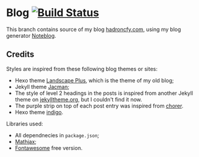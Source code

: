 # Blog [![Build Status](https://travis-ci.org/Hadron67/Hadron67.github.io.svg?branch=source)](https://travis-ci.org/Hadron67/Hadron67.github.io)

This branch contains source of my blog [hadroncfy.com](https://hadroncfy.com), using my blog generator [Noteblog](https://github.com/Hadron67/Noteblog).

## Credits
Styles are inspired from these following blog themes or sites:
* Hexo theme [Landscape Plus](https://github.com/xiangming/landscape-plus), which is the theme of my old blog;
* Jekyll theme [Jacman](https://github.com/Simpleyyt/jekyll-jacman);
* The style of level 2 headings in the posts is inspired from another Jekyll theme on [jekylltheme.org](http://jekyllthemes.org), but I couldn't find it now.
* The purple strip on top of each post entry was inspired from [chorer](https://chorer.github.io).
* Hexo theme [indigo](https://github.com/yscoder/hexo-theme-indigo).

Libraries used:
* All dependnecies in `package.json`;
* [Mathjax](https://www.mathjax.org);
* [Fontawesome](https://fontawesome.com) free version.